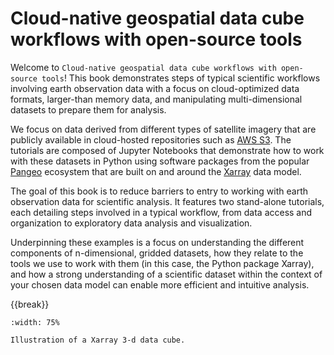 # Cloud-native geospatial data cube workflows with open-source tools


Welcome to `Cloud-native geospatial data cube workflows with open-source tools`! This book demonstrates steps of typical scientific workflows involving earth observation data with a focus on cloud-optimized data formats, larger-than memory data, and manipulating multi-dimensional datasets to prepare them for analysis.

We focus on data derived from different types of satellite imagery that are publicly available in cloud-hosted repositories such as [AWS S3](https://aws.amazon.com/s3/). The tutorials are composed of Jupyter Notebooks that demonstrate how to work with these datasets in Python using software packages from the popular [Pangeo](https://www.pangeo.io/) ecosystem that are built on and around the [Xarray](https://xarray.dev/) data model. 

The goal of this book is to reduce barriers to entry to working with earth observation data for scientific analysis. It features two stand-alone tutorials, each detailing steps involved in a typical workflow, from data access and organization to exploratory data analysis and visualization. 

Underpinning these examples is a focus on understanding the different components of n-dimensional, gridded datasets, how they relate to the tools we use to work with them (in this case, the Python package Xarray), and how a strong understanding of a scientific dataset within the context of your chosen data model can enable more efficient and intuitive analysis.

{{break}}

```{figure} background/imgs/cube.png
:width: 75%

Illustration of a Xarray 3-d data cube.
```